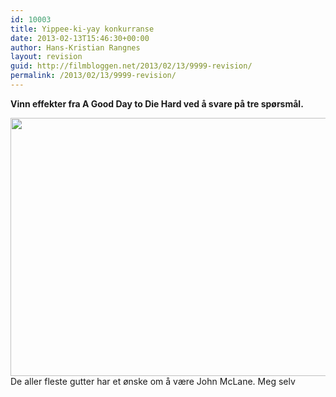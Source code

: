 ```yaml
---
id: 10003
title: Yippee-ki-yay konkurranse
date: 2013-02-13T15:46:30+00:00
author: Hans-Kristian Rangnes
layout: revision
guid: http://filmbloggen.net/2013/02/13/9999-revision/
permalink: /2013/02/13/9999-revision/
---
```

**Vinn effekter fra A Good Day to Die Hard ved å svare på tre spørsmål.<!--more-->**

  
<a href="http://filmbloggen.net/?attachment_id=10002" rel="attachment wp-att-10002"><img class="alignnone size-large wp-image-10002" src="http://filmbloggen.net/wp-content/uploads//2013/02/eurhjno25-620x413.jpg" alt="" width="620" height="413" /></a>  
De aller fleste gutter har et ønske om å være John McLane. Meg selv